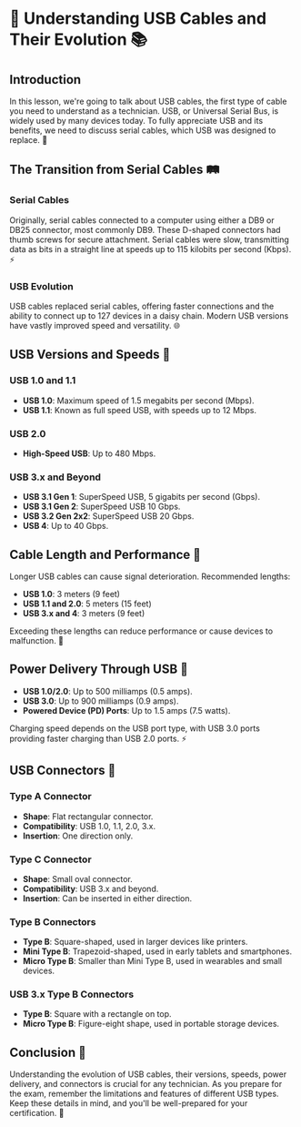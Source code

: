 # 🔌 Understanding USB Cables and Their Evolution 📚

## Introduction
In this lesson, we're going to talk about USB cables, the first type of cable you need to understand as a technician. USB, or Universal Serial Bus, is widely used by many devices today. To fully appreciate USB and its benefits, we need to discuss serial cables, which USB was designed to replace. 🌟

## The Transition from Serial Cables 🛤️
### Serial Cables
Originally, serial cables connected to a computer using either a DB9 or DB25 connector, most commonly DB9. These D-shaped connectors had thumb screws for secure attachment. Serial cables were slow, transmitting data as bits in a straight line at speeds up to 115 kilobits per second (Kbps). ⚡

### USB Evolution
USB cables replaced serial cables, offering faster connections and the ability to connect up to 127 devices in a daisy chain. Modern USB versions have vastly improved speed and versatility. 🌐

## USB Versions and Speeds 🚀
### USB 1.0 and 1.1
- **USB 1.0**: Maximum speed of 1.5 megabits per second (Mbps).
- **USB 1.1**: Known as full speed USB, with speeds up to 12 Mbps.

### USB 2.0
- **High-Speed USB**: Up to 480 Mbps.

### USB 3.x and Beyond
- **USB 3.1 Gen 1**: SuperSpeed USB, 5 gigabits per second (Gbps).
- **USB 3.1 Gen 2**: SuperSpeed USB 10 Gbps.
- **USB 3.2 Gen 2x2**: SuperSpeed USB 20 Gbps.
- **USB 4**: Up to 40 Gbps.

## Cable Length and Performance 📏
Longer USB cables can cause signal deterioration. Recommended lengths:
- **USB 1.0**: 3 meters (9 feet)
- **USB 1.1 and 2.0**: 5 meters (15 feet)
- **USB 3.x and 4**: 3 meters (9 feet)

Exceeding these lengths can reduce performance or cause devices to malfunction. 🔄

## Power Delivery Through USB 🔋
- **USB 1.0/2.0**: Up to 500 milliamps (0.5 amps).
- **USB 3.0**: Up to 900 milliamps (0.9 amps).
- **Powered Device (PD) Ports**: Up to 1.5 amps (7.5 watts).

Charging speed depends on the USB port type, with USB 3.0 ports providing faster charging than USB 2.0 ports. ⚡

## USB Connectors 🔌
### Type A Connector
- **Shape**: Flat rectangular connector.
- **Compatibility**: USB 1.0, 1.1, 2.0, 3.x.
- **Insertion**: One direction only.

### Type C Connector
- **Shape**: Small oval connector.
- **Compatibility**: USB 3.x and beyond.
- **Insertion**: Can be inserted in either direction.

### Type B Connectors
- **Type B**: Square-shaped, used in larger devices like printers.
- **Mini Type B**: Trapezoid-shaped, used in early tablets and smartphones.
- **Micro Type B**: Smaller than Mini Type B, used in wearables and small devices.

### USB 3.x Type B Connectors
- **Type B**: Square with a rectangle on top.
- **Micro Type B**: Figure-eight shape, used in portable storage devices.

## Conclusion 🌟
Understanding the evolution of USB cables, their versions, speeds, power delivery, and connectors is crucial for any technician. As you prepare for the exam, remember the limitations and features of different USB types. Keep these details in mind, and you'll be well-prepared for your certification. 🚀

